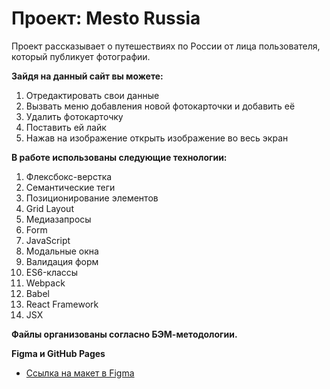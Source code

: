 # Проект: Mesto Russia

Проект рассказывает о путешествиях по России от лица пользователя, который публикует фотографии.

**Зайдя на данный сайт вы можете:**
1. Отредактировать свои данные
2. Вызвать меню добавления новой фотокарточки и добавить её
3. Удалить фотокарточку
4. Поставить ей лайк
5. Нажав на изображение открыть изображение во весь экран

**В работе использованы следующие технологии:**

1. Флексбокс-верстка
2. Семантические теги
3. Позиционирование элементов
4. Grid Layout
5. Медиазапросы
6. Form
7. JavaScript
8. Модальные окна
9. Валидация форм
10. ES6-классы
11. Webpack
12. Babel
13. React Framework
14. JSX

**Файлы организованы согласно БЭМ-методологии.**

**Figma и GitHub Pages**

* [Ссылка на макет в Figma](https://www.figma.com/file/2cn9N9jSkmxD84oJik7xL7/JavaScript.-Sprint-4?node-id=0%3A1)